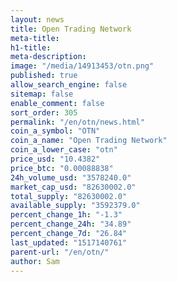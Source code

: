 ```yaml
---
layout: news
title: Open Trading Network
meta-title: 
h1-title: 
meta-description: 
image: "/media/14913453/otn.png"
published: true
allow_search_engine: false
sitemap: false
enable_comment: false
sort_order: 305
permalink: "/en/otn/news.html"
coin_a_symbol: "OTN"
coin_a_name: "Open Trading Network"
coin_a_lower_case: "otn"
price_usd: "10.4382"
price_btc: "0.00088838"
24h_volume_usd: "3578240.0"
market_cap_usd: "82630002.0"
total_supply: "82630002.0"
available_supply: "3592379.0"
percent_change_1h: "-1.3"
percent_change_24h: "34.89"
percent_change_7d: "26.84"
last_updated: "1517140761"
parent-url: "/en/otn/"
author: Sam
---
```


